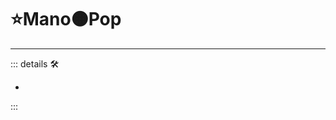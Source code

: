 # ⭐Mano🟠Pop

---

<!-- =================================================== -->
<!-- =================================================== -->
<!-- =================================================== -->
<!-- =================================================== -->
<!-- =================================================== -->
::: details 🛠

-

:::
